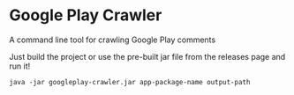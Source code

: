 # Google Play Crawler
A command line tool for crawling Google Play comments

Just build the project or use the pre-built jar file from the releases page and run it!

`java -jar googleplay-crawler.jar app-package-name output-path`
